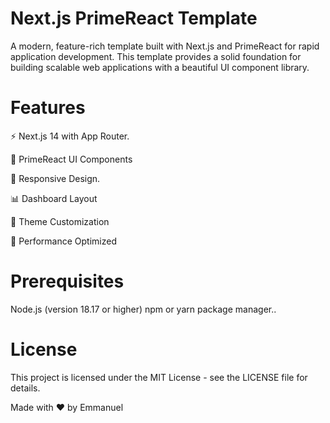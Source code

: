 # Next.js PrimeReact Template
A modern, feature-rich template built with Next.js and PrimeReact for rapid application development. This template provides a solid foundation for building scalable web applications with a beautiful UI component library.

# Features

⚡ Next.js 14 with App Router.

🎨 PrimeReact UI Components

📱 Responsive Design.

📊 Dashboard Layout

🎨 Theme Customization

🚀 Performance Optimized

# Prerequisites

Node.js (version 18.17 or higher)
npm or yarn package manager..

# License

This project is licensed under the MIT License - see the LICENSE file for details.


Made with ❤️ by Emmanuel